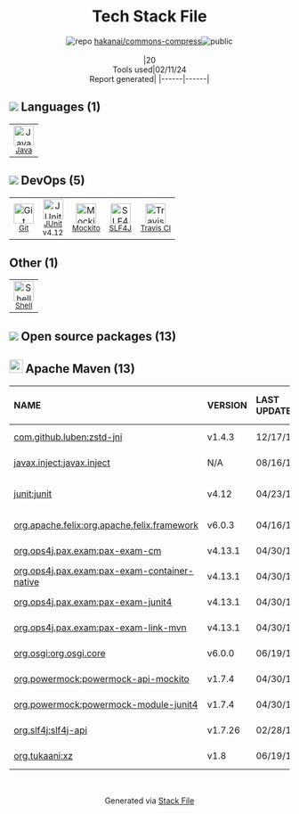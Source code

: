 <!--
&lt;--- Readme.md Snippet without images Start ---&gt;
## Tech Stack
hakanai/commons-compress is built on the following main stack:

- [Java](https://www.java.com) – Languages
- [JUnit](http://junit.org/) – Testing Frameworks
- [Mockito](https://site.mockito.org/) – Testing Frameworks
- [SLF4J](http://slf4j.org/) – Log Management
- [Travis CI](http://travis-ci.com/) – Continuous Integration
- [Shell](https://en.wikipedia.org/wiki/Shell_script) – Shells

Full tech stack [here](/techstack.md)

&lt;--- Readme.md Snippet without images End ---&gt;

&lt;--- Readme.md Snippet with images Start ---&gt;
## Tech Stack
hakanai/commons-compress is built on the following main stack:

- <img width='25' height='25' src='https://img.stackshare.io/service/995/K85ZWV2F.png' alt='Java'/> [Java](https://www.java.com) – Languages
- <img width='25' height='25' src='https://img.stackshare.io/service/2020/874086.png' alt='JUnit'/> [JUnit](http://junit.org/) – Testing Frameworks
- <img width='25' height='25' src='https://img.stackshare.io/service/2021/4y634TJm_400x400.jpg' alt='Mockito'/> [Mockito](https://site.mockito.org/) – Testing Frameworks
- <img width='25' height='25' src='https://img.stackshare.io/service/2805/05518ecaa42841e834421e9d6987b04f_400x400.png' alt='SLF4J'/> [SLF4J](http://slf4j.org/) – Log Management
- <img width='25' height='25' src='https://img.stackshare.io/service/460/Lu6cGu0z_400x400.png' alt='Travis CI'/> [Travis CI](http://travis-ci.com/) – Continuous Integration
- <img width='25' height='25' src='https://img.stackshare.io/service/4631/default_c2062d40130562bdc836c13dbca02d318205a962.png' alt='Shell'/> [Shell](https://en.wikipedia.org/wiki/Shell_script) – Shells

Full tech stack [here](/techstack.md)

&lt;--- Readme.md Snippet with images End ---&gt;
-->
<div align="center">

# Tech Stack File
![](https://img.stackshare.io/repo.svg "repo") [hakanai/commons-compress](https://github.com/hakanai/commons-compress)![](https://img.stackshare.io/public_badge.svg "public")
<br/><br/>
|20<br/>Tools used|02/11/24 <br/>Report generated|
|------|------|
</div>

## <img src='https://img.stackshare.io/languages.svg'/> Languages (1)
<table><tr>
  <td align='center'>
  <img width='36' height='36' src='https://img.stackshare.io/service/995/K85ZWV2F.png' alt='Java'>
  <br>
  <sub><a href="https://www.java.com">Java</a></sub>
  <br>
  <sub></sub>
</td>

</tr>
</table>

## <img src='https://img.stackshare.io/devops.svg'/> DevOps (5)
<table><tr>
  <td align='center'>
  <img width='36' height='36' src='https://img.stackshare.io/service/1046/git.png' alt='Git'>
  <br>
  <sub><a href="http://git-scm.com/">Git</a></sub>
  <br>
  <sub></sub>
</td>

<td align='center'>
  <img width='36' height='36' src='https://img.stackshare.io/service/2020/874086.png' alt='JUnit'>
  <br>
  <sub><a href="http://junit.org/">JUnit</a></sub>
  <br>
  <sub>v4.12</sub>
</td>

<td align='center'>
  <img width='36' height='36' src='https://img.stackshare.io/service/2021/4y634TJm_400x400.jpg' alt='Mockito'>
  <br>
  <sub><a href="https://site.mockito.org/">Mockito</a></sub>
  <br>
  <sub></sub>
</td>

<td align='center'>
  <img width='36' height='36' src='https://img.stackshare.io/service/2805/05518ecaa42841e834421e9d6987b04f_400x400.png' alt='SLF4J'>
  <br>
  <sub><a href="http://slf4j.org/">SLF4J</a></sub>
  <br>
  <sub></sub>
</td>

<td align='center'>
  <img width='36' height='36' src='https://img.stackshare.io/service/460/Lu6cGu0z_400x400.png' alt='Travis CI'>
  <br>
  <sub><a href="http://travis-ci.com/">Travis CI</a></sub>
  <br>
  <sub></sub>
</td>

</tr>
</table>

## Other (1)
<table><tr>
  <td align='center'>
  <img width='36' height='36' src='https://img.stackshare.io/service/4631/default_c2062d40130562bdc836c13dbca02d318205a962.png' alt='Shell'>
  <br>
  <sub><a href="https://en.wikipedia.org/wiki/Shell_script">Shell</a></sub>
  <br>
  <sub></sub>
</td>

</tr>
</table>


## <img src='https://img.stackshare.io/group.svg' /> Open source packages (13)</h2>

## <img width='24' height='24' src='https://img.stackshare.io/package_manager/977/default_9833f2ef0bbc2a946b4cc5e9307264033361076b.png'/> Apache Maven (13)

|NAME|VERSION|LAST UPDATED|LAST UPDATED BY|LICENSE|VULNERABILITIES|
|:------|:------|:------|:------|:------|:------|
|[com.github.luben:zstd-jni](https://github.com/luben/zstd-jni)|v1.4.3|12/17/18|Stefan Bodewig |BSD-1-Clause|N/A|
|[javax.inject:javax.inject](http://code.google.com/p/atinject/)|N/A|08/16/18|Stefan Bodewig |Apache-2.0|N/A|
|[junit:junit](http://junit.org)|v4.12|04/23/18|Stefan Bodewig |EPL-1.0|[CVE-2020-15250](https://github.com/advisories/GHSA-269g-pwp5-87pp) (Moderate)|
|[org.apache.felix:org.apache.felix.framework](http://felix.apache.org/)|v6.0.3|04/16/19|Stefan Bodewig |Apache-2.0|N/A|
|[org.ops4j.pax.exam:pax-exam-cm](http://team.ops4j.org/wiki/display/paxexam4/)|v4.13.1|04/30/19|Gary Gregory |Apache-2.0|N/A|
|[org.ops4j.pax.exam:pax-exam-container-native](http://team.ops4j.org/wiki/display/paxexam4/)|v4.13.1|04/30/19|Gary Gregory |Apache-2.0|N/A|
|[org.ops4j.pax.exam:pax-exam-junit4](http://team.ops4j.org/wiki/display/paxexam/)|v4.13.1|04/30/19|Gary Gregory |Apache-2.0|N/A|
|[org.ops4j.pax.exam:pax-exam-link-mvn](http://team.ops4j.org/wiki/display/paxexam/)|v4.13.1|04/30/19|Gary Gregory |Apache-2.0|N/A|
|[org.osgi:org.osgi.core](http://www.osgi.org)|v6.0.0|06/19/18|Stefan Bodewig |Apache-2.0|N/A|
|[org.powermock:powermock-api-mockito](http://www.powermock.org)|v1.7.4|04/30/19|Gary Gregory |Apache-2.0|N/A|
|[org.powermock:powermock-module-junit4](http://www.powermock.org)|v1.7.4|04/30/19|Gary Gregory |Apache-2.0|N/A|
|[org.slf4j:slf4j-api](http://www.slf4j.org)|v1.7.26|02/28/19|Gary Gregory |MIT|N/A|
|[org.tukaani:xz](http://tukaani.org/xz/java.html)|v1.8|06/19/18|Stefan Bodewig |Unlicense|N/A|

<br/>
<div align='center'>

Generated via [Stack File](https://github.com/marketplace/stack-file)
